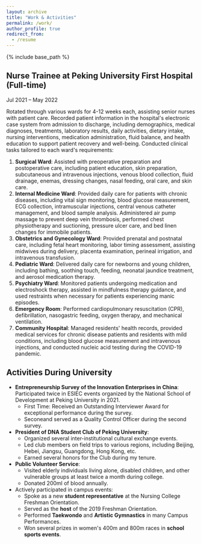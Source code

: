 ```yaml
---
layout: archive
title: "Work & Activities"
permalink: /work/
author_profile: true
redirect_from:
  - /resume
---
```


{% include base_path %}

## Nurse Trainee at Peking University First Hospital (Full-time)  
Jul 2021 – May 2022  

Rotated through various wards for 4-12 weeks each, assisting senior nurses with patient care. Recorded patient information in the hospital's electronic case system from admission to discharge, including demographics, medical diagnoses, treatments, laboratory results, daily activities, dietary intake, nursing interventions, medication administration, fluid balance, and health education to support patient recovery and well-being. Conducted clinical tasks tailored to each ward's requirements:

1. **Surgical Ward**: Assisted with preoperative preparation and postoperative care, including patient education, skin preparation, subcutaneous and intravenous injections, venous blood collection, fluid drainage, enemas, dressing changes, nasal feeding, oral care, and skin care.
2. **Internal Medicine Ward**: Provided daily care for patients with chronic diseases, including vital sign monitoring, blood glucose measurement, ECG collection, intramuscular injections, central venous catheter management, and blood sample analysis. Administered air pump massage to prevent deep vein thrombosis, performed chest physiotherapy and suctioning, pressure ulcer care, and bed linen changes for immobile patients.
3. **Obstetrics and Gynecology Ward**: Provided prenatal and postnatal care, including fetal heart monitoring, labor timing assessment, assisting midwives during delivery, placenta examination, perineal irrigation, and intravenous transfusion.
4. **Pediatric Ward**: Delivered daily care for newborns and young children, including bathing, soothing touch, feeding, neonatal jaundice treatment, and aerosol medication therapy.
5. **Psychiatry Ward**: Monitored patients undergoing medication and electroshock therapy, assisted in mindfulness therapy guidance, and used restraints when necessary for patients experiencing manic episodes.
6. **Emergency Room**: Performed cardiopulmonary resuscitation (CPR), defibrillation, nasogastric feeding, oxygen therapy, and mechanical ventilation.
7. **Community Hospital**: Managed residents' health records, provided medical services for chronic disease patients and residents with mild conditions, including blood glucose measurement and intravenous injections, and conducted nucleic acid testing during the COVID-19 pandemic.


## Activities During University

* **Entrepreneurship Survey of the Innovation Enterprises in China**: Participated twice in ESIEC events organized by the National School of Development at Peking University in 2021. 
  * First Time: Received an Outstanding Interviewer Award for exceptional performance during the survey.
  * Seconeand served as a Quality Control Officer during the second survey.
* **President of DNA Student Club of Peking University**:
  * Organized several inter-institutional cultural exchange events.
  * Led club members on field trips to various regions, including Beijing, Hebei, Jiangsu, Guangdong, Hong Kong, etc.
  * Earned several honors for the Club during my tenure.
* **Public Volunteer Service**: 
  * Visited elderly individuals living alone, disabled children, and other vulnerable groups at least twice a month during college.
  * Donated 200ml of blood annually.
* Actively participated in campus events:
  * Spoke as a new **student representative** at the Nursing College Freshman Orientation.
  * Served as the **host** of the 2019 Freshman Orientation.
  * Performed **Taekwondo** and **Artistic Gymnastics** in many Campus Performances.
  * Won several prizes in women's 400m and 800m races in **school sports events**.
